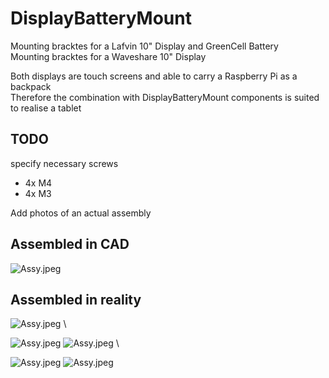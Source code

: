 # DisplayBatteryMount
Mounting bracktes for a Lafvin 10" Display and GreenCell Battery \
Mounting bracktes for a Waveshare 10" Display 

Both displays are touch screens and able to carry a Raspberry Pi as a backpack \
Therefore the combination with DisplayBatteryMount components is suited to realise a tablet

## TODO
specify necessary screws
 * 4x M4
 * 4x M3

Add photos of an actual assembly

## Assembled in CAD
![Assy.jpeg](images/Assy.jpeg|width=50%)

## Assembled in reality
![Assy.jpeg](images/angled.JPG|width=50%) \

![Assy.jpeg](images/back.JPG|width=25%) ![Assy.jpeg](images/front.JPG|width=25%) \

![Assy.jpeg](images/left.JPG|width=25%) ![Assy.jpeg](images/right.JPG|width=25%)
